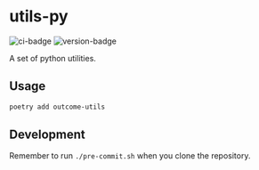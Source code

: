 # utils-py
![ci-badge](https://github.com/outcome-co/utils-py/workflows/Checks/badge.svg) ![version-badge](https://img.shields.io/badge/version-3.4.0-brightgreen)

A set of python utilities.

## Usage

```sh
poetry add outcome-utils
```

## Development

Remember to run `./pre-commit.sh` when you clone the repository.
